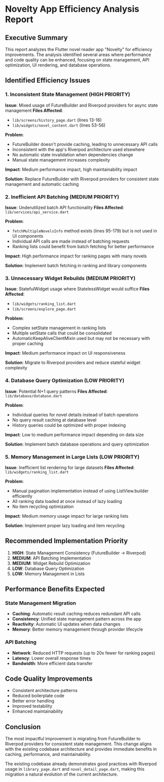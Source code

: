 # Novelty App Efficiency Analysis Report

## Executive Summary

This report analyzes the Flutter novel reader app "Novelty" for efficiency improvements. The analysis identified several areas where performance and code quality can be enhanced, focusing on state management, API optimization, UI rendering, and database operations.

## Identified Efficiency Issues

### 1. Inconsistent State Management (HIGH PRIORITY)

**Issue**: Mixed usage of FutureBuilder and Riverpod providers for async state management
**Files Affected**: 
- `lib/screens/history_page.dart` (lines 13-16)
- `lib/widgets/novel_content.dart` (lines 53-56)

**Problem**: 
- FutureBuilder doesn't provide caching, leading to unnecessary API calls
- Inconsistent with the app's Riverpod architecture used elsewhere
- No automatic state invalidation when dependencies change
- Manual state management increases complexity

**Impact**: Medium performance impact, high maintainability impact

**Solution**: Replace FutureBuilder with Riverpod providers for consistent state management and automatic caching

### 2. Inefficient API Batching (MEDIUM PRIORITY)

**Issue**: Underutilized batch API functionality
**Files Affected**: `lib/services/api_service.dart`

**Problem**:
- `fetchMultipleNovelsInfo` method exists (lines 95-179) but is not used in UI components
- Individual API calls are made instead of batching requests
- Ranking lists could benefit from batch fetching for better performance

**Impact**: High performance impact for ranking pages with many novels

**Solution**: Implement batch fetching in ranking and library components

### 3. Unnecessary Widget Rebuilds (MEDIUM PRIORITY)

**Issue**: StatefulWidget usage where StatelessWidget would suffice
**Files Affected**: 
- `lib/widgets/ranking_list.dart`
- `lib/screens/explore_page.dart`

**Problem**:
- Complex setState management in ranking lists
- Multiple setState calls that could be consolidated
- AutomaticKeepAliveClientMixin used but may not be necessary with proper caching

**Impact**: Medium performance impact on UI responsiveness

**Solution**: Migrate to Riverpod providers and reduce stateful widget complexity

### 4. Database Query Optimization (LOW PRIORITY)

**Issue**: Potential N+1 query patterns
**Files Affected**: `lib/database/database.dart`

**Problem**:
- Individual queries for novel details instead of batch operations
- No query result caching at database level
- History queries could be optimized with proper indexing

**Impact**: Low to medium performance impact depending on data size

**Solution**: Implement batch database operations and query optimization

### 5. Memory Management in Large Lists (LOW PRIORITY)

**Issue**: Inefficient list rendering for large datasets
**Files Affected**: `lib/widgets/ranking_list.dart`

**Problem**:
- Manual pagination implementation instead of using ListView.builder efficiently
- All ranking data loaded at once instead of lazy loading
- No item recycling optimization

**Impact**: Medium memory usage impact for large ranking lists

**Solution**: Implement proper lazy loading and item recycling

## Recommended Implementation Priority

1. **HIGH**: State Management Consistency (FutureBuilder → Riverpod)
2. **MEDIUM**: API Batching Implementation  
3. **MEDIUM**: Widget Rebuild Optimization
4. **LOW**: Database Query Optimization
5. **LOW**: Memory Management in Lists

## Performance Benefits Expected

### State Management Migration
- **Caching**: Automatic result caching reduces redundant API calls
- **Consistency**: Unified state management pattern across the app
- **Reactivity**: Automatic UI updates when data changes
- **Memory**: Better memory management through provider lifecycle

### API Batching
- **Network**: Reduced HTTP requests (up to 20x fewer for ranking pages)
- **Latency**: Lower overall response times
- **Bandwidth**: More efficient data transfer

## Code Quality Improvements

- Consistent architecture patterns
- Reduced boilerplate code
- Better error handling
- Improved testability
- Enhanced maintainability

## Conclusion

The most impactful improvement is migrating from FutureBuilder to Riverpod providers for consistent state management. This change aligns with the existing codebase architecture and provides immediate benefits in caching, performance, and maintainability.

The existing codebase already demonstrates good practices with Riverpod usage in `library_page.dart` and `novel_detail_page.dart`, making this migration a natural evolution of the current architecture.
